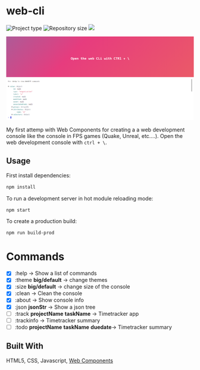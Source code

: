 # web-cli
![](https://img.shields.io/badge/type-JS_Library-brightgreen.svg "Project type")
![](https://img.shields.io/github/repo-size/LorenzoCorbella74/web-cli "Repository size")
![](https://img.shields.io/github/package-json/v/LorenzoCorbella74/web-cli)

![IMG](demo/web-cli.PNG)

My first attemp with Web Components for creating a a web development console like the console in FPS games (Quake, Unreal, etc....). Open the web development console with   `ctrl + \`.

## Usage

First install dependencies:

```sh
npm install
```

To run a development server in hot module reloading mode:

```sh
npm start
```

To create a production build:

```sh
npm run build-prod
```

# Commands
- [x] :help -> Show a list of commands
- [x] :theme __big/default__ -> change themes 
- [x] :size __big/default__ -> change size of the console
- [x] :clean -> Clean the console
- [x] :about -> Show console info
- [x] :json __jsonStr__ -> Show a json tree
- [ ] :track __projectName__ __taskName__ -> Timetracker app
- [ ] :trackinfo -> Timetracker summary
- [ ] :todo  __projectName__ __taskName__ __duedate__-> Timetracker summary

## Built With
HTML5, CSS, Javascript, [Web Components](https://developer.mozilla.org/it/docs/Web/Web_Components)


